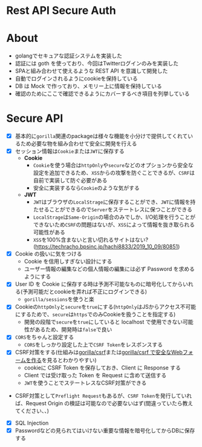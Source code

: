 # Rest API Secure Auth

# About
- golangでセキュアな認証システムを実装した
- 認証には goth を使っており、今回はTwitterログインのみを実装した
- SPAと組み合わせて使えるような REST API を意識して開発した
- 自動でログインされるようにcookieを保持している
- DB は Mock で作っており、メモリー上に情報を保持している
- 確認のためにここで確認できるようにカバーするべき項目を列挙している

# Secure API
- [x] 基本的に`gorilla`関連のpackageは様々な機能を小分けで提供してくれているため必要な物を組み合わせて安全に開発を行える
- [x] セッション情報は`Cookie`または`JWT`に保存する
  - **Cookie**
    - `Cookie`を使う場合は`httpOnly`や`secure`などのオプションから安全な設定を追加できるため、`XSS`からの攻撃を防ぐことできるが、`CSRF`は自前で実装して防ぐ必要がある
    - 安全に実装するなら`Cookie`のような気がする
  - **JWT**
    - `JWT`はブラウザの`LocalStrage`に保存することができ、`JWT`に情報を持たせることができるので`Server`をステートレスに保つことができる
    - `LocalStrage`は`Same-Origin`の場合のみでしか、I/O処理を行うことができないため`CSRF`の問題はないが、`XSS`によって情報を抜き取られる可能性がある
    - `XSS`を100%含まないと言い切れるサイトはない?(https://techracho.bpsinc.jp/hachi8833/2019_10_09/80851)
- [x] Cookie の扱いに気をつける
  - Cookie を信用しすぎない設計にする
  - ユーザー情報の編集などの個人情報の編集には必ず Password を求めるようにする
- [x] User ID を Cookie に保存する時は予測不可能なものに暗号化してからいれる(予測可能だとcookieを弄れば不正にログインできる)
  - `gorilla/sessions`を使うと楽
- [x] Cookieの`httpOnly`と`secure`を`true`にする(`httpOnly`はJSからアクセス不可能にするためで、`secure`は`https`でのみCookieを扱うことを指定する)
  - 開発の段階で`secure`を`true`にしていると localhost で使用できない可能性があるため、開発時は`false`で良い
- [x] `CORS`をちゃんと設定する
  - `CORS`をしっかり設定した上で`CSRF Token`をレスポンスする
- [x] CSRF対策をする(仕組みは[gorilla/csrf](https://github.com/gorilla/csrf#javascript-applications)または[gorilla/csrf で安全なWebフォームを作る](http://matope.hatenablog.com/entry/2019/06/05/144435)を見るとわかりやすい)
  - cookieに CSRF Token を保存しておき、Client に Response する
  - Client では受け取った Token を Request に含めて送信する
  - `JWT`を使うことでステートレスなCSRF対策ができる
- CSRF対策として`Preflight Request`もあるが、`CSRF Token`を発行していれば、Request Origin の検証は可能なので必要ないはず(間違っていたら教えてください、、)
- [x] SQL Injection
- [x] Passwordなどの見られてはいけない重要な情報を暗号化してからDBに保存する
